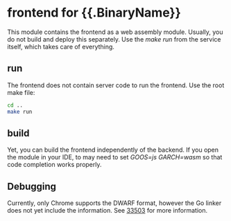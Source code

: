 # frontend for {{.BinaryName}}
This module contains the frontend as a web assembly module.
Usually, you do not build and deploy this separately. Use
the *make run* from the service itself, which takes care
of everything.

## run
The frontend does not contain server code to run the frontend. Use the 
root make file:

```bash
cd ..
make run
```

## build
Yet, you can build the frontend independently of the backend. If you
open the module in your IDE, to may need to set *GOOS=js GARCH=wasm*
so that code completion works properly.


## Debugging
Currently, only Chrome supports the DWARF format, however the Go linker does
not yet include the information. See [33503](https://github.com/golang/go/issues/33503)
for more information.

